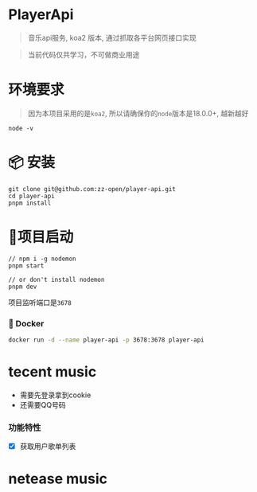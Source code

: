 # PlayerApi
> 音乐api服务, koa2 版本, 通过抓取各平台网页接口实现

> 当前代码仅共学习，不可做商业用途

# 环境要求
> 因为本项目采用的是`koa2`, 所以请确保你的`node`版本是18.0.0+, 越新越好

```
node -v
```

# 📦 安装
```
git clone git@github.com:zz-open/player-api.git
cd player-api
pnpm install
```

# 🔨项目启动
```
// npm i -g nodemon
pnpm start

// or don't install nodemon
pnpm dev
```
项目监听端口是`3678`

### 🐳 Docker

```sh
docker run -d --name player-api -p 3678:3678 player-api
```

# tecent music
- 需要先登录拿到cookie
- 还需要QQ号码

### 功能特性
- [x] 获取用户歌单列表

# netease music